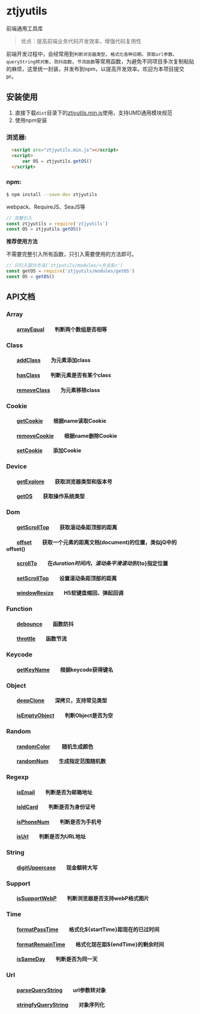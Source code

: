 # ztjyutils

 
前端通用工具库  

> 优点：提高前端业务代码开发效率，增强代码复用性

前端开发过程中，会经常用到`判断浏览器类型`、`格式化各种日期`、`获取url参数`、`queryString转对象`、`防抖函数`、`节流函数`等常用函数，为避免不同项目多次复制粘贴的麻烦，这里统一封装，并发布到npm，以提高开发效率。欢迎为本项目提交pr。

## 安装使用

1. 直接下载`dist`目录下的[ztjyutils.min.js](https://github.com/ztjy-fe/ztjyutils/blob/master/dist/ztjyutils.min.js)使用，支持UMD通用模块规范  
2. 使用npm安装

### 浏览器:
``` html
  <script src="ztjyutils.min.js"></script>
  <script>
      var OS = ztjyutils.getOS()
  </script>
```

### npm:
``` bash
$ npm install --save-dev ztjyutils
```

webpack、RequireJS、SeaJS等

``` javascript
// 完整引入
const ztjyutils = require('ztjyutils')
const OS = ztjyutils.getOS()
```

**推荐使用方法**  

不需要完整引入所有函数，只引入需要使用的方法即可。
``` javascript
// 只引入部分方法('ztjyutils/modules/<方法名>')
const getOS = require('ztjyutils/modules/getOS')
const OS = getOS()
```
## API文档

### Array  
#### &emsp;&emsp;[arrayEqual][arrayEqual]&emsp;&emsp;判断两个数组是否相等 

### Class
#### &emsp;&emsp;[addClass][addClass]&emsp;&emsp;为元素添加class  
#### &emsp;&emsp;[hasClass][hasClass]&emsp;&emsp;判断元素是否有某个class  
#### &emsp;&emsp;[removeClass][removeClass]&emsp;&emsp;为元素移除class  

### Cookie 
#### &emsp;&emsp;[getCookie][getCookie]&emsp;&emsp;根据name读取Cookie  
#### &emsp;&emsp;[removeCookie][removeCookie]&emsp;&emsp;根据name删除Cookie
#### &emsp;&emsp;[setCookie][setCookie]&emsp;&emsp;添加Cookie 

### Device  
#### &emsp;&emsp;[getExplore][getExplore]&emsp;&emsp;获取浏览器类型和版本号  
#### &emsp;&emsp;[getOS][getOS]&emsp;&emsp;获取操作系统类型

### Dom  
#### &emsp;&emsp;[getScrollTop][getScrollTop]&emsp;&emsp;获取滚动条距顶部的距离
#### &emsp;&emsp;[offset][offset]&emsp;&emsp;获取一个元素的距离文档(document)的位置，类似jQ中的offset()
#### &emsp;&emsp;[scrollTo][scrollTo]&emsp;&emsp;在${duration}时间内，滚动条平滑滚动到${to}指定位置
#### &emsp;&emsp;[setScrollTop][setScrollTop]&emsp;&emsp;设置滚动条距顶部的距离
#### &emsp;&emsp;[windowResize][windowResize]&emsp;&emsp;H5软键盘缩回、弹起回调

### Function  
#### &emsp;&emsp;[debounce][debounce]&emsp;&emsp;函数防抖   
#### &emsp;&emsp;[throttle][throttle]&emsp;&emsp;函数节流   

### Keycode  
#### &emsp;&emsp;[getKeyName][getKeyName]&emsp;&emsp;根据keycode获得键名 

### Object  
#### &emsp;&emsp;[deepClone][deepClone]&emsp;&emsp;深拷贝，支持常见类型
#### &emsp;&emsp;[isEmptyObject][isEmptyObject]&emsp;&emsp;判断Object是否为空

### Random  
#### &emsp;&emsp;[randomColor][randomColor] &emsp;&emsp;随机生成颜色
#### &emsp;&emsp;[randomNum][randomNum]&emsp;&emsp;生成指定范围随机数 

### Regexp  
#### &emsp;&emsp;[isEmail][isEmail]&emsp;&emsp;判断是否为邮箱地址 
#### &emsp;&emsp;[isIdCard][isIdCard]&emsp;&emsp;判断是否为身份证号
#### &emsp;&emsp;[isPhoneNum][isPhoneNum]&emsp;&emsp;判断是否为手机号  
#### &emsp;&emsp;[isUrl][isUrl]&emsp;&emsp;判断是否为URL地址

### String  
#### &emsp;&emsp;[digitUppercase][digitUppercase]&emsp;&emsp;现金额转大写

### Support  
#### &emsp;&emsp;[isSupportWebP][isSupportWebP]&emsp;&emsp;判断浏览器是否支持webP格式图片
#### 

### Time  
#### &emsp;&emsp;[formatPassTime][formatPassTime]&emsp;&emsp;格式化${startTime}距现在的已过时间
#### &emsp;&emsp;[formatRemainTime][formatRemainTime]&emsp;&emsp;格式化现在距${endTime}的剩余时间
#### &emsp;&emsp;[isSameDay][isSameDay]&emsp;&emsp;判断是否为同一天

### Url
#### &emsp;&emsp;[parseQueryString][parseQueryString]&emsp;&emsp;url参数转对象
#### &emsp;&emsp;[stringfyQueryString][stringfyQueryString]&emsp;&emsp;对象序列化

[arrayEqual]:https://github.com/zhangzl1988/ztjyutils/blob/master/src/array/arrayEqual.js

[addClass]:https://github.com/zhangzl1988/ztjyutils/blob/master/src/class/addClass.js
[hasClass]:https://github.com/zhangzl1988/ztjyutils/blob/master/src/class/hasClass.js
[removeClass]:https://github.com/zhangzl1988/ztjyutils/blob/master/src/class/removeClass.js

[getCookie]:https://github.com/zhangzl1988/ztjyutils/blob/master/src/cookie/getCookie.js
[removeCookie]:https://github.com/zhangzl1988/ztjyutils/blob/master/src/cookie/removeCookie.js
[setCookie]:https://github.com/zhangzl1988/ztjyutils/blob/master/src/cookie/setCookie.js

[getExplore]:https://github.com/zhangzl1988/ztjyutils/blob/master/src/device/getExplore.js
[getOS]:https://github.com/zhangzl1988/ztjyutils/blob/master/src/device/getOS.js

[getScrollTop]:https://github.com/zhangzl1988/ztjyutils/blob/master/src/dom/getScrollTop.js
[offset]:https://github.com/zhangzl1988/ztjyutils/blob/master/src/dom/offset.js
[scrollTo]:https://github.com/zhangzl1988/ztjyutils/blob/master/src/dom/scrollTo.js
[setScrollTop]:https://github.com/zhangzl1988/ztjyutils/blob/master/src/dom/setScrollTop.js
[windowResize]:https://github.com/zhangzl1988/ztjyutils/blob/master/src/dom/windowResize.js

[debounce]:https://github.com/zhangzl1988/ztjyutils/blob/master/src/function/debounce.js
[throttle]:https://github.com/zhangzl1988/ztjyutils/blob/master/src/function/throttle.js

[getKeyName]:https://github.com/zhangzl1988/ztjyutils/blob/master/src/keycode/getKeyName.js

[deepClone]:https://github.com/zhangzl1988/ztjyutils/blob/master/src/object/deepClone.js
[isEmptyObject]:https://github.com/zhangzl1988/ztjyutils/blob/master/src/object/isEmptyObject.js

[randomColor]:https://github.com/zhangzl1988/ztjyutils/blob/master/src/random/randomColor.js
[randomNum]:https://github.com/zhangzl1988/ztjyutils/blob/master/src/random/randomNum.js

[isEmail]:https://github.com/zhangzl1988/ztjyutils/blob/master/src/regexp/isEmail.js
[isIdCard]:https://github.com/zhangzl1988/ztjyutils/blob/master/src/regexp/isIdCard.js
[isPhoneNum]:https://github.com/zhangzl1988/ztjyutils/blob/master/src/regexp/isPhoneNum.js
[isUrl]:https://github.com/zhangzl1988/ztjyutils/blob/master/src/regexp/isUrl.js

[digitUppercase]:https://github.com/zhangzl1988/ztjyutils/blob/master/src/string/digitUppercase.js

[isSupportWebP]:https://github.com/zhangzl1988/ztjyutils/blob/master/src/support/isSupportWebP.js

[formatPassTime]:https://github.com/zhangzl1988/ztjyutils/blob/master/src/time/formatPassTime.js
[formatRemainTime]:https://github.com/zhangzl1988/ztjyutils/blob/master/src/time/formatRemainTime.js
[isSameDay]:https://github.com/zhangzl1988/ztjyutils/blob/master/src/time/isSameDay.js

[parseQueryString]:https://github.com/zhangzl1988/ztjyutils/blob/master/src/url/parseQueryString.js
[stringfyQueryString]:https://github.com/zhangzl1988/ztjyutils/blob/master/src/url/stringfyQueryString.js

